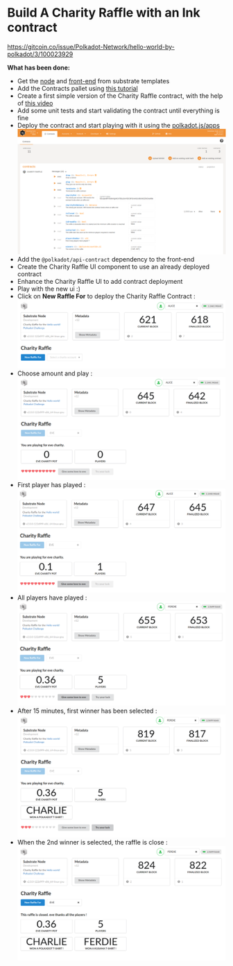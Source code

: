 # Build A Charity Raffle with an Ink contract

https://gitcoin.co/issue/Polkadot-Network/hello-world-by-polkadot/3/100023929

**What has been done:**
- Get the [node](https://github.com/substrate-developer-hub/substrate-node-template) and [front-end](https://github.com/substrate-developer-hub/substrate-front-end-template) from substrate templates
- Add the Contracts pallet using [this tutorial](https://substrate.dev/docs/en/tutorials/add-contracts-pallet/)
- Create a first simple version of the Charity Raffle contract, with the help of [this video](https://www.crowdcast.io/e/ethereum-apps-moonbeam)
- Add some unit tests and start validating the contract until everything is fine
- Deploy the contract and start playing with it using the [polkadot.js/apps](https://polkadot.js.org/apps/?rpc=ws%3A%2F%2F127.0.0.1%3A9944#/contracts)
![](./CharityRaffleDeployedContract.png)
- Add the `@polkadot/api-contract` dependency to the front-end
- Create the Charity Raffle UI component to use an already deployed contract
- Enhance the Charity Raffle UI to add contract deployment
- Play with the new ui :)
- Click on **New Raffle For** to deploy the Charity Raffle Contract :
![](./CharityRaffleCreateRaffleUI.png)
- Choose amount and play :
![](./CharityRaffleNewRaffle.png)
- First player has played :
![](./CharityRaffleOnePlayer.png)
- All players have played :
![](./CharityRaffleFivePlayers.png)
- After 15 minutes, first winner has been selected :
![](./CharityRaffleFirstWinner.png)
- When the 2nd winner is selected, the raffle is close :
![](./CharityRaffleSecondWinner.png)
